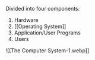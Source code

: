 Divided into four components:
1. Hardware
2. [[Operating System]]
3. Application/User Programs
4. Users

![[The Computer System-1.webp]]